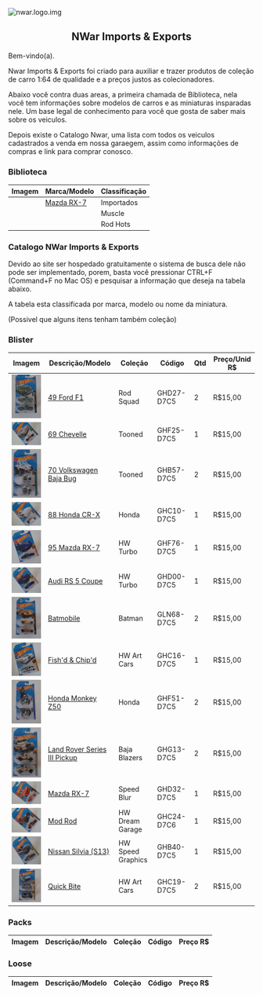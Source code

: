 ![nwar.logo.img]()
<center><h2> NWar Imports & Exports</h2></center>

Bem-vindo(a).

Nwar Imports & Exports foi criado para auxiliar e trazer produtos de coleção de carro 1:64 de qualidade e a preços justos as colecionadores.

Abaixo você contra duas areas, a primeira chamada de Biblioteca, nela você tem informações sobre modelos de carros e as miniaturas insparadas nele. Um base legal de conhecimento para você que gosta de saber mais sobre os veiculos.

Depois existe o Catalogo Nwar, uma lista com todos os veiculos cadastrados a venda em nossa garaegem, assim como informações de compras e link para comprar conosco.

### Biblioteca 

|Imagem|Marca/Modelo|Classificação
|--|--|--|
| |[Mazda RX-7](./pt/mazda-rx7.md) |Importados|
| | |Muscle|
| | |Rod Hots|

### Catalogo NWar Imports & Exports

Devido ao site ser hospedado gratuitamente o sistema de busca dele não pode ser implementado, porem, basta você pressionar CTRL+F (Command+F no Mac OS) e pesquisar a informação que deseja na tabela abaixo. 

A tabela esta classificada por marca, modelo ou nome da miniatura. 

(Possivel que alguns itens tenham também coleção)

### Blister

|Imagem|Descrição/Modelo|Coleção|Código|Qtd|Preço/Unid R$|
|--|--|--|--|--|--|
|<img src='../../img/nwarimports/garagem/49fordf1-ghd27-d7c5.jpg' width='125'>|[49 Ford F1](./pt/estoque/49fordf1-ghd27-d7c5.md)|Rod Squad|GHD27-D7C5|2|R$15,00| 
 |<img src='../../img/nwarimports/garagem/69chevelle-ghf25-d7c5.jpg' width='125'>|[69 Chevelle]()|Tooned|GHF25-D7C5|1|R$15,00| 
 |<img src='../../img/nwarimports/garagem/70volkswagenbajabug-ghb57-d7c5.jpg' width='125'>|[70 Volkswagen Baja Bug]()|Tooned|GHB57-D7C5|2|R$15,00| 
 |<img src='../../img/nwarimports/garagem/88hondacr-x-ghc10-d7c5.jpg' width='125'>|[88 Honda CR-X]()|Honda|GHC10-D7C5|1|R$15,00| 
 |<img src='../../img/nwarimports/garagem/95mazdarx-7-ghf76-d7c5.jpg' width='125'>|[95 Mazda RX-7]()|HW Turbo|GHF76-D7C5|1|R$15,00| 
 |<img src='../../img/nwarimports/garagem/audirs5coupe-ghd00-d7c5.jpg' width='125'>|[Audi RS 5 Coupe]()|HW Turbo|GHD00-D7C5|1|R$15,00| 
 |<img src='../../img/nwarimports/garagem/batmobile-gln68-d7c5.jpg' width='125'>|[Batmobile]()|Batman|GLN68-D7C5|2|R$15,00| 
 |<img src='../../img/nwarimports/garagem/fishd&chipd-ghc16-d7c5.jpg' width='125'>|[Fish'd & Chip'd]()|HW Art Cars|GHC16-D7C5|1|R$15,00| 
 |<img src='../../img/nwarimports/garagem/hondamonkeyz50-ghf51-d7c5.jpg' width='125'>|[Honda Monkey Z50]()|Honda|GHF51-D7C5|2|R$15,00| 
 |<img src='../../img/nwarimports/garagem/landroverseriesiiipickup-ghg13-d7c5.jpg' width='125'>|[Land Rover Series III Pickup]()|Baja Blazers|GHG13-D7C5|2|R$15,00| 
 |<img src='../../img/nwarimports/garagem/mazdarx-7-ghd32-d7c5.jpg' width='125'>|[Mazda RX-7]()|Speed Blur|GHD32-D7C5|1|R$15,00| 
 |<img src='../../img/nwarimports/garagem/modrod-ghc24-d7c6.jpg' width='125'>|[Mod Rod]()|HW Dream Garage|GHC24-D7C6|1|R$15,00| 
 |<img src='../../img/nwarimports/garagem/nissansilvia(s13)-ghb40-d7c5.jpg' width='125'>|[Nissan Silvia (S13)]()|HW Speed Graphics|GHB40-D7C5|1|R$15,00| 
 |<img src='../../img/nwarimports/garagem/quickbite-ghc19-d7c5.jpg' width='125'>|[Quick Bite]()|HW Art Cars|GHC19-D7C5|2|R$15,00| 

### Packs

|Imagem|Descrição/Modelo|Coleção|Código|Preço R$|
|--|--|--|--|--|

### Loose

|Imagem|Descrição/Modelo|Coleção|Código|Preço R$|
|--|--|--|--|--|